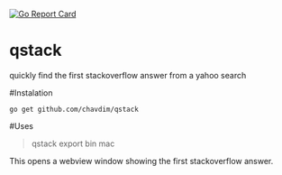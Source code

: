 [![Go Report Card](https://goreportcard.com/badge/github.com/chavdim/qstack)](https://goreportcard.com/report/github.com/chavdim/qstack)

# qstack
quickly find the first stackoverflow answer from a yahoo search 

#Instalation
```
go get github.com/chavdim/qstack
```
#Uses
>qstack export bin mac

This opens a webview window showing the first stackoverflow answer.
